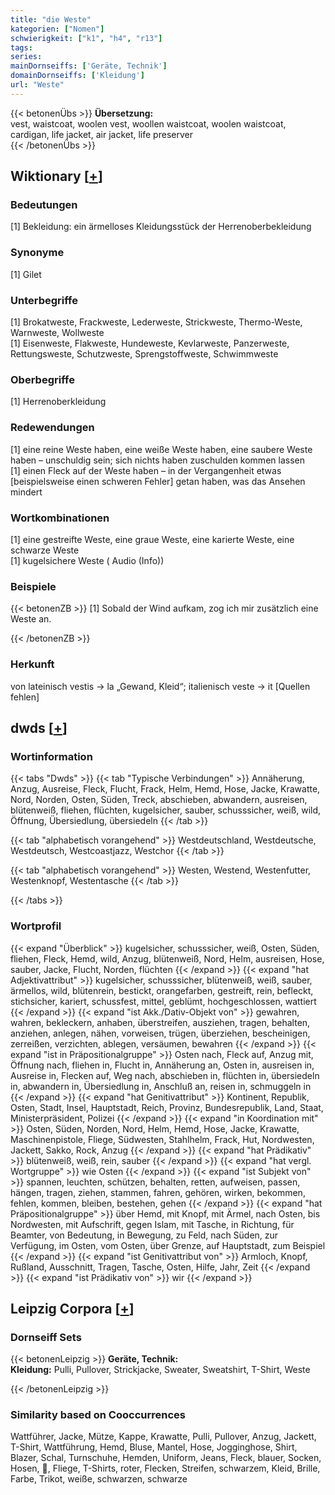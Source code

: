 ```yaml
---
title: "die Weste"
kategorien: ["Nomen"]
schwierigkeit: ["k1", "h4", "r13"]
tags:
series:
mainDornseiffs: ['Geräte, Technik']
domainDornseiffs: ['Kleidung']
url: "Weste"
---
```


{{< betonenÜbs >}}
**Übersetzung:**  
vest, waistcoat, woolen vest, woollen waistcoat, woolen waistcoat, cardigan, life jacket, air jacket, life preserver  
{{< /betonenÜbs >}}

## Wiktionary [[+](https://de.wiktionary.org/wiki/Weste)]

### Bedeutungen
[1] Bekleidung: ein ärmelloses Kleidungsstück der Herrenoberbekleidung  

### Synonyme
[1] Gilet  

### Unterbegriffe
[1] Brokatweste, Frackweste, Lederweste, Strickweste, Thermo-Weste, Warnweste, Wollweste  
[1] Eisenweste, Flakweste, Hundeweste, Kevlarweste, Panzerweste, Rettungsweste, Schutzweste, Sprengstoffweste, Schwimmweste  

### Oberbegriffe
[1] Herrenoberkleidung  

### Redewendungen
[1] eine reine Weste haben, eine weiße Weste haben, eine saubere Weste haben – unschuldig sein; sich nichts haben zuschulden kommen lassen  
[1] einen Fleck auf der Weste haben – in der Vergangenheit etwas [beispielsweise einen schweren Fehler] getan haben, was das Ansehen mindert  

### Wortkombinationen
[1] eine gestreifte Weste, eine graue Weste, eine karierte Weste, eine schwarze Weste  
[1] kugelsichere Weste ( Audio (Info))  

### Beispiele
{{< betonenZB >}}
[1] Sobald der Wind aufkam, zog ich mir zusätzlich eine Weste an.  

{{< /betonenZB >}}
### Herkunft
von lateinisch vestis → la „Gewand, Kleid“; italienisch veste → it [Quellen fehlen]  



## dwds [[+](https://www.dwds.de/wb/Weste)]

### Wortinformation
{{< tabs "Dwds" >}}
{{< tab "Typische Verbindungen" >}}
Annäherung, Anzug, Ausreise, Fleck, Flucht, Frack, Helm, Hemd, Hose, Jacke, Krawatte, Nord, Norden, Osten, Süden, Treck, abschieben, abwandern, ausreisen, blütenweiß, fliehen, flüchten, kugelsicher, sauber, schusssicher, weiß, wild, Öffnung, Übersiedlung, übersiedeln
{{< /tab >}}

{{< tab "alphabetisch vorangehend" >}}
Westdeutschland, Westdeutsche, Westdeutsch, Westcoastjazz, Westchor
{{< /tab >}}

{{< tab "alphabetisch vorangehend" >}}
Westen, Westend, Westenfutter, Westenknopf, Westentasche
{{< /tab >}}

{{< /tabs >}}

### Wortprofil
{{< expand "Überblick" >}} kugelsicher, schusssicher, weiß, Osten, Süden, fliehen, Fleck, Hemd, wild, Anzug, blütenweiß, Nord, Helm, ausreisen, Hose, sauber, Jacke, Flucht, Norden, flüchten {{< /expand >}}
{{< expand "hat Adjektivattribut" >}} kugelsicher, schusssicher, blütenweiß, weiß, sauber, ärmellos, wild, blütenrein, bestickt, orangefarben, gestreift, rein, befleckt, stichsicher, kariert, schussfest, mittel, geblümt, hochgeschlossen, wattiert {{< /expand >}}
{{< expand "ist Akk./Dativ-Objekt von" >}} gewahren, wahren, bekleckern, anhaben, überstreifen, ausziehen, tragen, behalten, anziehen, anlegen, nähen, vorweisen, trügen, überziehen, bescheinigen, zerreißen, verzichten, ablegen, versäumen, bewahren {{< /expand >}}
{{< expand "ist in Präpositionalgruppe" >}} Osten nach, Fleck auf, Anzug mit, Öffnung nach, fliehen in, Flucht in, Annäherung an, Osten in, ausreisen in, Ausreise in, Flecken auf, Weg nach, abschieben in, flüchten in, übersiedeln in, abwandern in, Übersiedlung in, Anschluß an, reisen in, schmuggeln in {{< /expand >}}
{{< expand "hat Genitivattribut" >}} Kontinent, Republik, Osten, Stadt, Insel, Hauptstadt, Reich, Provinz, Bundesrepublik, Land, Staat, Ministerpräsident, Polizei {{< /expand >}}
{{< expand "in Koordination mit" >}} Osten, Süden, Norden, Nord, Helm, Hemd, Hose, Jacke, Krawatte, Maschinenpistole, Fliege, Südwesten, Stahlhelm, Frack, Hut, Nordwesten, Jackett, Sakko, Rock, Anzug {{< /expand >}}
{{< expand "hat Prädikativ" >}} blütenweiß, weiß, rein, sauber {{< /expand >}}
{{< expand "hat vergl. Wortgruppe" >}} wie Osten {{< /expand >}}
{{< expand "ist Subjekt von" >}} spannen, leuchten, schützen, behalten, retten, aufweisen, passen, hängen, tragen, ziehen, stammen, fahren, gehören, wirken, bekommen, fehlen, kommen, bleiben, bestehen, gehen {{< /expand >}}
{{< expand "hat Präpositionalgruppe" >}} über Hemd, mit Knopf, mit Ärmel, nach Osten, bis Nordwesten, mit Aufschrift, gegen Islam, mit Tasche, in Richtung, für Beamter, von Bedeutung, in Bewegung, zu Feld, nach Süden, zur Verfügung, im Osten, vom Osten, über Grenze, auf Hauptstadt, zum Beispiel {{< /expand >}}
{{< expand "ist Genitivattribut von" >}} Armloch, Knopf, Rußland, Ausschnitt, Tragen, Tasche, Osten, Hilfe, Jahr, Zeit {{< /expand >}}
{{< expand "ist Prädikativ von" >}} wir {{< /expand >}}

## Leipzig Corpora [[+](https://corpora.uni-leipzig.de/en/res?word=Weste&corpusId=deu_newscrawl-public_2018)]

### Dornseiff Sets
{{< betonenLeipzig >}}
**Geräte, Technik:**  
**Kleidung:** Pulli, Pullover, Strickjacke, Sweater, Sweatshirt, T-Shirt, Weste  

{{< /betonenLeipzig >}}

### Similarity based on Cooccurrences
Wattführer, Jacke, Mütze, Kappe, Krawatte, Pulli, Pullover, Anzug, Jackett, T-Shirt, Wattführung, Hemd, Bluse, Mantel, Hose, Jogginghose, Shirt, Blazer, Schal, Turnschuhe, Hemden, Uniform, Jeans, Fleck, blauer, Socken, Hosen, , Fliege, T-Shirts, roter, Flecken, Streifen, schwarzem, Kleid, Brille, Farbe, Trikot, weiße, schwarzen, schwarze

